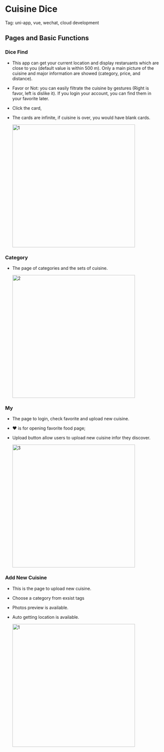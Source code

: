 # Cuisine Dice

Tag: uni-app, vue, wechat, cloud development

## Pages and Basic Functions

### Dice Find

-   This app can get your current location and display restaruants which are close to you (default value is within 500 m). Only a main picture of the cuisine and major information are showed (category, price, and distance).
-   Favor or Not: you can easily filtrate the cuisine by gestures (Right is favor, left is dislike it). If you login your account, you can find them in your favorite later.
-   Click the card,&#x20;
-   The cards are infinite, if cuisine is over, you would have blank cards.

    <img src="image/457cda8ccd553fb28a20ec07bdf7832_12z5j_SZDc.jpg" alt="1" width="400"/>


### Category

-   The page of categories and the sets of cuisine.

    <img src="image/6ec0727d292a352fab1897d633e1a0d_4m3g6iBoGG.jpg" alt="2" width="400"/>


### My

-   The page to login, check favorite and upload new cuisine.
-   ♥ is for opening favorite food page;
-   Upload button allow users to upload new cuisine infor they discover.

    <img src="image/653689c999eb80d4c590214079dafc5_3vfcHYbWL6.jpg" alt="3" width="400"/>


### Add New Cuisine

-   This is the page to upload new cuisine.
-   Choose a category from exsist tags
-   Photos preview is available.&#x20;
-   Auto getting location is available.

    <img src="image/f24d0155ace8d9e50117196af01afe0_qPZMGRAoYF.jpg" alt="1" width="400"/>

